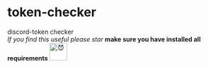 # token-checker
discord-token checker
<br>
<i>If you find this useful please star</i>
**make sure you have installed all requirements** <img src = "https://encrypted-tbn0.gstatic.com/images?q=tbn:ANd9GcQsKxb1ipvrj6jcimdzB6JaYOmASNeEy-IvZ0w9DwdY0Q&s" title = "😈" width = 40 height = 40>
